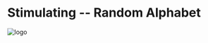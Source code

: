 # Stimulating -- Random Alphabet

![logo](https://github.com/yiakwy/yiak.github.io/raw/master/Computing%20Random%20Variables/Materials/simulating-0.1/statics/imgs/demo.png)
